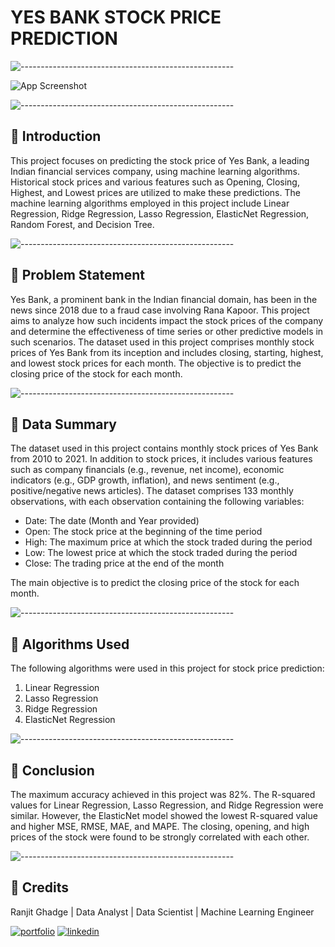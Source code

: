
# YES BANK STOCK PRICE PREDICTION

![-----------------------------------------------------](https://raw.githubusercontent.com/andreasbm/readme/master/assets/lines/rainbow.png)

![App Screenshot](https://bsmedia.business-standard.com/_media/bs/img/article/2021-07/23/full/1627038610-2917.jpg?im=FeatureCrop,width=826,height=465)



![-----------------------------------------------------](https://raw.githubusercontent.com/andreasbm/readme/master/assets/lines/rainbow.png)

## 📖 Introduction

This project focuses on predicting the stock price of Yes Bank, a leading Indian financial services company, using machine learning algorithms. Historical stock prices and various features such as Opening, Closing, Highest, and Lowest prices are utilized to make these predictions. The machine learning algorithms employed in this project include Linear Regression, Ridge Regression, Lasso Regression, ElasticNet Regression, Random Forest, and Decision Tree.

![-----------------------------------------------------](https://raw.githubusercontent.com/andreasbm/readme/master/assets/lines/rainbow.png)


## 📖 Problem Statement

Yes Bank, a prominent bank in the Indian financial domain, has been in the news since 2018 due to a fraud case involving Rana Kapoor. This project aims to analyze how such incidents impact the stock prices of the company and determine the effectiveness of time series or other predictive models in such scenarios. The dataset used in this project comprises monthly stock prices of Yes Bank from its inception and includes closing, starting, highest, and lowest stock prices for each month. The objective is to predict the closing price of the stock for each month.

![-----------------------------------------------------](https://raw.githubusercontent.com/andreasbm/readme/master/assets/lines/rainbow.png)

## 📖 Data Summary

The dataset used in this project contains monthly stock prices of Yes Bank from 2010 to 2021. In addition to stock prices, it includes various features such as company financials (e.g., revenue, net income), economic indicators (e.g., GDP growth, inflation), and news sentiment (e.g., positive/negative news articles). The dataset comprises 133 monthly observations, with each observation containing the following variables:

- Date: The date (Month and Year provided)
- Open: The stock price at the beginning of the time period
- High: The maximum price at which the stock traded during the period
- Low: The lowest price at which the stock traded during the period
- Close: The trading price at the end of the month

The main objective is to predict the closing price of the stock for each month.

![-----------------------------------------------------](https://raw.githubusercontent.com/andreasbm/readme/master/assets/lines/rainbow.png)

## 📖 Algorithms Used

The following algorithms were used in this project for stock price prediction:

1. Linear Regression
2. Lasso Regression
3. Ridge Regression
4. ElasticNet Regression

![-----------------------------------------------------](https://raw.githubusercontent.com/andreasbm/readme/master/assets/lines/rainbow.png)

## 📖 Conclusion

The maximum accuracy achieved in this project was 82%. The R-squared values for Linear Regression, Lasso Regression, and Ridge Regression were similar. However, the ElasticNet model showed the lowest R-squared value and higher MSE, RMSE, MAE, and MAPE. The closing, opening, and high prices of the stock were found to be strongly correlated with each other.

![-----------------------------------------------------](https://raw.githubusercontent.com/andreasbm/readme/master/assets/lines/rainbow.png)

## 📖 Credits

Ranjit Ghadge | Data Analyst | Data Scientist | Machine Learning Engineer

[![portfolio](https://img.shields.io/badge/my_portfolio-000?style=for-the-badge&logo=ko-fi&logoColor=white)](https://github.com/Ranjitghadge)
[![linkedin](https://img.shields.io/badge/linkedin-0A66C2?style=for-the-badge&logo=linkedin&logoColor=white)](https://www.linkedin.com/in/ranjit-ghadge/)
